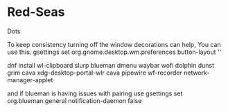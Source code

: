 # Red-Seas
Dots

To keep consistency turning off the window decorations can help, You can use this.
gsettings set org.gnome.desktop.wm.preferences button-layout ''

dnf install wl-clipboard slurp blueman dmenu waybar wofi dolphin dunst grim cava xdg-desktop-portal-wlr cava pipewire wf-recorder network-manager-applet

and if blueman is having issues with pairing use
gsettings set org.blueman.general notification-daemon false
